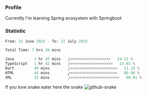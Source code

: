 ### Profile 

Currently I'm learning Spring ecosystem with Springboot

### Statistic
<!--START_SECTION:waka-->

```python
From: 22 June 2023 - To: 22 July 2023

Total Time: 7 hrs 26 mins

Java         1 hr 47 mins    ͎͎͎͎͎͎>>>>>>>>>>>>>>>>>>>   24.13 %
TypeScript   1 hr 42 mins    ͎͎͎͎͎>>>>>>>>>>>>>>>>>>>>   23.03 %
Dart         49 mins         ͎͎̞>>>>>>>>>>>>>>>>>>>>>>   11.18 %
HTML         44 mins         ͎͎͚>>>>>>>>>>>>>>>>>>>>>>   09.90 %
XML          35 mins         ͎͎>>>>>>>>>>>>>>>>>>>>>>>   08.01 %
```

<!--END_SECTION:waka-->

If you love snake eater here the snake 
<picture>
  <source media="(prefers-color-scheme: dark)" srcset="https://github.com/pradana4648/pradana4648/blob/c0566a83ca6ea5f2e46bab00e717c4c82b4b5c4c/github-contribution-grid-snake-dark.svg" />
  <source media="(prefers-color-scheme: light)" srcset="https://github.com/pradana4648/pradana4648/blob/c0566a83ca6ea5f2e46bab00e717c4c82b4b5c4c/github-contribution-grid-snake.svg" />
  <img alt="github-snake" src="https://github.com/pradana4648/pradana4648/blob/c0566a83ca6ea5f2e46bab00e717c4c82b4b5c4c/github-contribution-grid-snake.svg" />
</picture>
